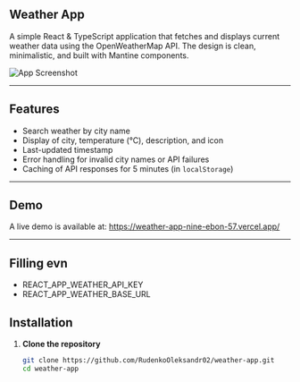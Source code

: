 ## Weather App

A simple React & TypeScript application that fetches and displays current weather data using the OpenWeatherMap API. The design is clean, minimalistic, and built with Mantine components.

![App Screenshot](https://res.cloudinary.com/dk4qggbsf/image/upload/v1744507244/weather-app/mqvzbcjpiv318lgsoo58.png)

---

## Features

- Search weather by city name
- Display of city, temperature (°C), description, and icon
- Last-updated timestamp
- Error handling for invalid city names or API failures
- Caching of API responses for 5 minutes (in `localStorage`)

---

## Demo

A live demo is available at: https://weather-app-nine-ebon-57.vercel.app/

---

## Filling evn

- REACT_APP_WEATHER_API_KEY
- REACT_APP_WEATHER_BASE_URL

## Installation

1. **Clone the repository**
   ```bash
   git clone https://github.com/RudenkoOleksandr02/weather-app.git
   cd weather-app
